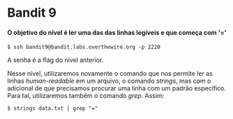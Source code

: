 # Bandit 9
#### O objetivo do nível é ler uma das das linhas legíveis e que começa com '='
```
$ ssh bandit9@bandit.labs.overthewire.org -p 2220
```
A senha é a flag do nível anterior.

Nesse nível, utilizaremos novamente o comando que nos permite ler as linhas *human-readable* em um arquivo, o comando *strings*, mas com o adicional de que precisamos procurar uma linha com um padrão específico. Para tal, utilizaremos também o comando *grep*. Assim:
```
$ strings data.txt | grep "="
```

